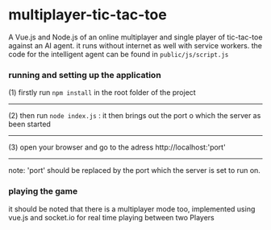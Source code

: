 # multiplayer-tic-tac-toe
A Vue.js and Node.js of an online multiplayer and single player of tic-tac-toe against an AI agent. it runs without internet as well with service workers.
the code for the intelligent agent can be found in `public/js/script.js`

### running and setting up the application
(1) firstly run `npm install` in the root folder of the project<hr/>
(2) then run `node index.js` : it then brings out the port o which the server as been started <hr/>
(3) open your browser and go to the adress http://localhost:'port' <hr/>
note: 'port' should be replaced by the port which the server is set to run on.

### playing the game
it should be noted that there is a multiplayer mode too, implemented using vue.js and socket.io for real time playing between two Players
